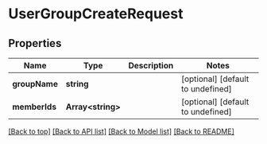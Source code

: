 # UserGroupCreateRequest

## Properties

|Name | Type | Description | Notes|
|------------ | ------------- | ------------- | -------------|
|**groupName** | **string** |  | [optional] [default to undefined]|
|**memberIds** | **Array&lt;string&gt;** |  | [optional] [default to undefined]|




[[Back to top]](#) [[Back to API list]](../../README.md#documentation-for-api-endpoints) [[Back to Model list]](../../README.md#documentation-for-models) [[Back to README]](../../README.md)
